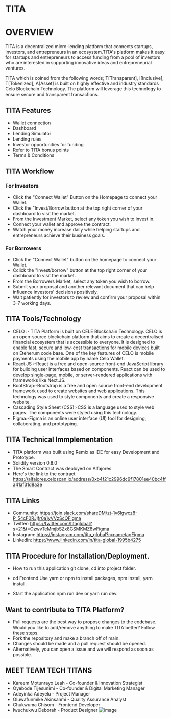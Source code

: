 # TITA 

# OVERVIEW

TITA is a decentralized micro-lending platform that connects startups, investors, and entrepreneurs in an ecosystem.TITA's platform makes it easy for startups and entrepreneurs to access funding from a pool of investors who are interested in supporting innovative ideas and entrepreneurial ventures.

TITA which is coined from the following words; T[Transparent], I[Inclusive], T[Tokenized], A[Asset] is built on highly effective and industry standards Celo Blockchain Technology. The platform will leverage this technology to ensure secure and transparent transactions.

## TITA Features
- Wallet connection
- Dashboard
- Lending Simulator
- Lending rules
- Investor opportunities for funding
- Refer to TITA bonus points
- Terms & Conditions
 
## TITA Workflow
### For Investors
- Click the "Connect Wallet" Button on the Homepage to connect your Wallet.
- Click the "Invest/Borrow button at the top right corner of your dashboard to visit the market.
- From the Investment Market, select any token you wish to invest in.
- Connect your wallet and approve the contract.
- Watch your money increase daily while helping startups and entrepreneurs achieve their business goals.

### For Borrowers
- Click the "Connect Wallet" button on the homepage to connect your Wallet.
- Cclick the "Invest/borrow" button at the top right corner of your dashboard to visit the market.
- From the Borrowers Market, select any token you wish to borrow.
- Submit your proposal and another relevant document that can help influence investors' decisions positively.
- Wait patiently for investors to review and confirm your proposal within 3-7 working days.


## TITA Tools/Technology

- CELO :- TITA Platform is built on CELE Blockchain Technology. CELO is an open-source blockchain platform that aims to create a decentralised financial ecosystem that is accessible to everyone. It is designed to enable fast, secure and low-cost transactions for mobile devices built on Eteherum code base. One of the key features of CELO is mobile payments using the mobile app by name Celo Wallet.
- React.JS :-React is a free and open-source front-end JavaScript library for building user interfaces based on components. React can be used to develop single-page, mobile, or server-rendered applications with frameworks like Next.JS.
- BootStrap:-Bootstrap is a free and open source front-end development framework used to create websites and web applications. This technology was used to style components and create a responsive website.
- Cascading Style Sheet (CSS):-CSS is a language used to style web pages. The components were styled using this technology.
- Figma:-Figma is an online user interface (UI) tool for designing, collaborating, and prototyping.

## TITA Technical Immplementation

- TITA platform was built using Remix as IDE for easy Development and Prototype.
- Solidity version 0.8.0
- The Smart Contract was deployed on Alfajores
- Here's the link to the contract https://alfajores.celoscan.io/address/0xb4f21c2996dc9f17801ee40bc4ffa41af31d8a3e


## TITA Links
- Community: https://join.slack.com/shareDM/zt-1v6lgwcz8-P_54cF0RJjfr0a1yVVzScQFigma
- Twitter: https://twitter.com/titaglobal?s=21&t=OzwvTeMmjbSZx8GSMKMZ8wFigma
- Instagram: https://instagram.com/tita_global?r=nametagFigma
- LinkedIn: https://www.linkedin.com/in/tita-global-1995b4275

## TITA Procedure for Installation/Deployment.

- How to run this application
  git clone,
  cd into project folder.
  
- cd Frontend
Use yarn or npm to install packages,
npm install,
yarn install.

- Start the application
npm run dev 
or
yarn run dev.

## Want to contribute to TITA Platform?
- Pull requests are the best way to propose changes to the codebase. Would you like to add/remove anything to make TITA better? Follow these steps.
- Fork the repository and make a branch off of main.
- Changes should be made and a pull request should be opened.
- Alternatively, you can open a issue and we will respond as soon as possible.

## MEET TEAM TECH TITANS
- Kareem Motunrayo Leah - Co-founder & Innovation Strategist
- Oyebode Tijesunimi - Co-founder & Digital Marketing Manager
- Adeyinka Adeyelu - Project Manager
- Oluwafunmike Akinsanmi - Quality Assurance Analyst
- Chukwuma Chisom - Frontend Developer
- Iwuchukwu Deborah - Product Designer
![image](https://github.com/DevZibah/Tita/assets/51999499/6f815edc-cfb6-4bfb-b3c4-ad3a86010d8c)

